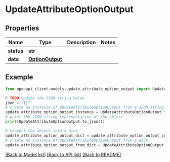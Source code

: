 # UpdateAttributeOptionOutput


## Properties

Name | Type | Description | Notes
------------ | ------------- | ------------- | -------------
**status** | **str** |  | 
**data** | [**OptionOutput**](OptionOutput.md) |  | 

## Example

```python
from openapi_client.models.update_attribute_option_output import UpdateAttributeOptionOutput

# TODO update the JSON string below
json = "{}"
# create an instance of UpdateAttributeOptionOutput from a JSON string
update_attribute_option_output_instance = UpdateAttributeOptionOutput.from_json(json)
# print the JSON string representation of the object
print(UpdateAttributeOptionOutput.to_json())

# convert the object into a dict
update_attribute_option_output_dict = update_attribute_option_output_instance.to_dict()
# create an instance of UpdateAttributeOptionOutput from a dict
update_attribute_option_output_from_dict = UpdateAttributeOptionOutput.from_dict(update_attribute_option_output_dict)
```
[[Back to Model list]](../README.md#documentation-for-models) [[Back to API list]](../README.md#documentation-for-api-endpoints) [[Back to README]](../README.md)


